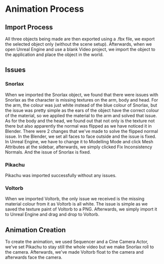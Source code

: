 # Animation Process

## Import Process

All three objects being made are then exported using a .fbx file, we export the selected object only (without the scene setup). Afterwards, when we open Unreal Engine and use a blank Video project, we import the object to the application and place the object in the world.

## Issues

### Snorlax

When we imported the Snorlax object, we found that there were issues with Snorlax as the character is missing textures on the arm, body and head. For the arm, the colour was just white instead of the blue colour of Snorlax, but the issue was pretty simple as the ears of the object have the correct colour of the material, so we applied the material to the arm and solved that issue. As for the body and the head, we found out that not only is the texture not there but also apparently the normal was flipped as we have noticed it in Blender. There were 2 changes that we've made to solve the flipped normal issue. In the Blender, we set all faces to face outside and the issue is fixed. In Unreal Engine, we have to change it to Modelling Mode and click Mesh Attributes at the sidebar, afterwards, we simply clicked Fix Inconsistency Normals. And the issue of Snorlax is fixed. 

### Pikachu

Pikachu was imported successfully without any issues.

### Voltorb

When we imported Voltorb, the only issue we received is the missing material colour from it as Voltorb is all white. The issue is simple as we saved the texture paint of Voltorb to a PNG. Afterwards, we simply import it to Unreal Engine and drag and drop to Voltorb.

## Animation Creation

To create the animation, we used Sequencer and a Cine Camera Actor, we've set Pikachu to stay still the whole video but we make Snorlax roll to the camera. Afterwards, we've made Voltorb float to the camera and afterwards face the camera.
